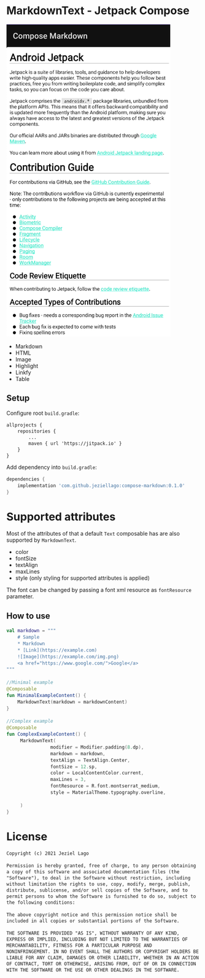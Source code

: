 # MarkdownText - Jetpack Compose
![](example.png)
- Markdown
- HTML
- Image
- Highlight
- Linkfy
- Table
## Setup
Configure root `build.gradle`:
```  
allprojects {  
    repositories {  
        ...  
        maven { url 'https://jitpack.io' }  
    }  
}  
```  
Add dependency into `build.gradle`:
```groovy  
dependencies {  
    implementation 'com.github.jeziellago:compose-markdown:0.1.0'  
}  
```

# Supported attributes

Most of the attributes of that a default `Text` composable has are also supported by `MarkdownText`. 

- color 
- fontSize
- textAlign
- maxLines
- style (only styling for supported attributes is applied)

The font can be changed by passing a font xml resource as `fontResource` parameter. 

## How to use
```kotlin  
val markdown = """  
	# Sample  
	* Markdown  
	* [Link](https://example.com)  
	![Image](https://example.com/img.png)  
	<a href="https://www.google.com/">Google</a>  
"""

//Minimal example
@Composable  
fun MinimalExampleContent() {  
    MarkdownText(markdown = markdownContent)  
} 

//Complex example
@Composable  
fun ComplexExampleContent() {  
     MarkdownText(
                modifier = Modifier.padding(8.dp),
                markdown = markdown,
                textAlign = TextAlign.Center,
                fontSize = 12.sp,
                color = LocalContentColor.current,
                maxLines = 3,
                fontResource = R.font.montserrat_medium,
                style = MaterialTheme.typography.overline,
              
     )  
}  
```  

# License
```  
Copyright (c) 2021 Jeziel Lago  
  
Permission is hereby granted, free of charge, to any person obtaining  
a copy of this software and associated documentation files (the  
"Software"), to deal in the Software without restriction, including  
without limitation the rights to use, copy, modify, merge, publish,  
distribute, sublicense, and/or sell copies of the Software, and to  
permit persons to whom the Software is furnished to do so, subject to  
the following conditions:  
  
The above copyright notice and this permission notice shall be  
included in all copies or substantial portions of the Software.  
  
THE SOFTWARE IS PROVIDED "AS IS", WITHOUT WARRANTY OF ANY KIND,  
EXPRESS OR IMPLIED, INCLUDING BUT NOT LIMITED TO THE WARRANTIES OF  
MERCHANTABILITY, FITNESS FOR A PARTICULAR PURPOSE AND  
NONINFRINGEMENT. IN NO EVENT SHALL THE AUTHORS OR COPYRIGHT HOLDERS BE  
LIABLE FOR ANY CLAIM, DAMAGES OR OTHER LIABILITY, WHETHER IN AN ACTION  
OF CONTRACT, TORT OR OTHERWISE, ARISING FROM, OUT OF OR IN CONNECTION  
WITH THE SOFTWARE OR THE USE OR OTHER DEALINGS IN THE SOFTWARE.  
```